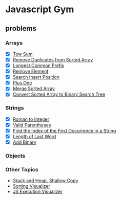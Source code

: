 # Javascript Gym

## problems

### Arrays

- [X] [Tow Sum](./problems/arrays/twosum.md)
- [X] [Remove Duplicates from Sorted Array](./problems/arrays/RemoveDuplicatesfromSortedArray.md)
- [X] [Longest Common Prefix](./problems/arrays/LongestCommonPrefix.md)
- [X] [Remove Element](./problems/arrays/RemoveElement.md)
- [X] [Search Insert Position](./problems/arrays/SearchInsertPosition.md)
- [X] [Plus One](./problems/arrays/PlusOne.md)
- [X] [Merge Sorted Array](./problems/arrays/MergeSortedArray.md)
- [X] [Convert Sorted Array to Binary Search Tree](./problems/arrays/ConvertSortedArraytoBinarySearchTree.md)

### Strings
- [X] [Roman to Integer](./problems/Strings/RomantoInteger.md)
- [X] [Valid Parentheses](./problems/Strings/Valid1Parentheses.md)
- [X] [Find the Index of the First Occurrence in a String](./problems/Strings/FindtheIndexoftheFirstOccurrenceinaString.md)
- [X] [Length of Last Word](./problems/Strings/LengthofLastWord.md)
- [X] [Add Binary](./problems/Strings/AddBinary.md)

### Objects

### Other Topics
- [Stack and Heap, Shallow Copy](./otherTopics/ShallowCopy.md)
- [Sorting Visualizer](./otherTopics/sorting-visualizer.html)
- [JS Execution Visualizer](./otherTopics/js-execution-visualizer.html)
